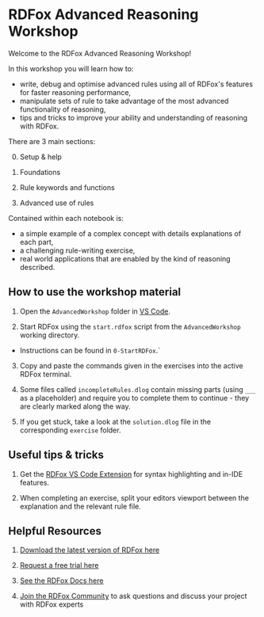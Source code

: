 # RDFox Advanced Reasoning Workshop

Welcome to the RDFox Advanced Reasoning Workshop!

In this workshop you will learn how to:
- write, debug and optimise advanced rules using all of RDFox's features for faster reasoning performance,
- manipulate sets of rule to take advantage of the most advanced functionality of reasoning,
- tips and tricks to improve your ability and understanding of reasoning with RDFox.

There are 3 main sections:

0. Setup & help

1. Foundations

2. Rule keywords and functions

3. Advanced use of rules

Contained within each notebook is:
- a simple example of a complex concept with details explanations of each part,
- a challenging rule-writing exercise,
- real world applications that are enabled by the kind of reasoning described.

## How to use the workshop material

1. Open the `AdvancedWorkshop` folder in [VS Code](https://code.visualstudio.com/).

2. Start RDFox using the `start.rdfox` script from the `AdvancedWorkshop` working directory.

- Instructions can be found in `0-StartRDFox`.`

3. Copy and paste the commands given in the exercises into the active RDFox terminal.

4. Some files called `incompleteRules.dlog` contain missing parts (using `___` as a placeholder) and require you to complete them to continue - they are clearly marked along the way.

5. If you get stuck, take a look at the `solution.dlog` file in the corresponding `exercise` folder.

## Useful tips & tricks

1. Get the [RDFox VS Code Extension](https://marketplace.visualstudio.com/items?itemName=rdfox.rdfox-rdf) for syntax highlighting and in-IDE features.

2. When completing an exercise, split your editors viewport between the explanation and the relevant rule file.

## Helpful Resources

1. [Download the latest version of RDFox here](https://www.oxfordsemantic.tech/download)

2. [Request a free trial here](https://www.oxfordsemantic.tech/free-trial)

3. [See the RDFox Docs here](https://docs.oxfordsemantic.tech)

4. [Join the RDFox Community](https://www.oxfordsemantic.tech/community) to ask questions and discuss your project with RDFox experts
